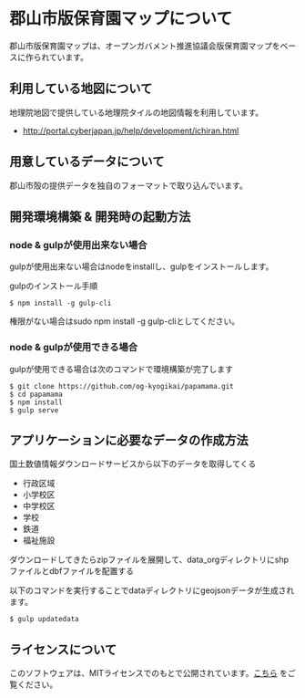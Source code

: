 # 郡山市版保育園マップについて

郡山市版保育園マップは、オープンガバメント推進協議会版保育園マップをベースに作られています。

## 利用している地図について

地理院地図で提供している地理院タイルの地図情報を利用しています。

- http://portal.cyberjapan.jp/help/development/ichiran.html

## 用意しているデータについて

郡山市殻の提供データを独自のフォーマットで取り込んでいます。

## 開発環境構築 & 開発時の起動方法

### node & gulpが使用出来ない場合

gulpが使用出来ない場合はnodeをinstallし、gulpをインストールします。

gulpのインストール手順

    $ npm install -g gulp-cli

権限がない場合はsudo npm install -g gulp-cliとしてください。

### node & gulpが使用できる場合

gulpが使用できる場合は次のコマンドで環境構築が完了します

    $ git clone https://github.com/og-kyogikai/papamama.git
    $ cd papamama
    $ npm install
    $ gulp serve

## アプリケーションに必要なデータの作成方法

国土数値情報ダウンロードサービスから以下のデータを取得してくる

- 行政区域
- 小学校区
- 中学校区
- 学校
- 鉄道
- 福祉施設

ダウンロードしてきたらzipファイルを展開して、data_orgディレクトリにshpファイルとdbfファイルを配置する

以下のコマンドを実行することでdataディレクトリにgeojsonデータが生成されます。

    $ gulp updatedata

## ライセンスについて

このソフトウェアは、MITライセンスでのもとで公開されています。[こちら](LICENSE.txt) をご覧ください。
